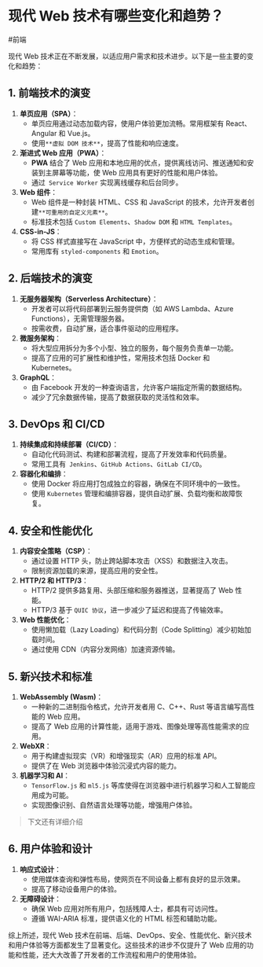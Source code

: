 
# 现代 Web 技术有哪些变化和趋势？


#前端 

现代 Web 技术正在不断发展，以适应用户需求和技术进步。以下是一些主要的变化和趋势：

## 1. 前端技术的演变

1. **单页应用（SPA）**：
   - 单页应用通过动态加载内容，使用户体验更加流畅。常用框架有 React、Angular 和 Vue.js。
   - 使用`**虚拟 DOM 技术**`，提高了性能和响应速度。
2. **渐进式 Web 应用（PWA）**：
   - **PWA** 结合了 Web 应用和本地应用的优点，提供离线访问、推送通知和安装到主屏幕等功能，使 Web 应用具有更好的性能和用户体验。
   - 通过` Service Worker` 实现离线缓存和后台同步。
3. **Web 组件**：
   - Web 组件是一种封装 HTML、CSS 和 JavaScript 的技术，允许开发者创建`**可重用的自定义元素**`。
   - 标准技术包括 `Custom Elements`、`Shadow DOM` 和 `HTML Templates`。
4. **CSS-in-JS**：
   - 将 CSS 样式直接写在 JavaScript 中，方便样式的动态生成和管理。
   - 常用库有 `styled-components` 和 `Emotion`。

## 2. 后端技术的演变

1. **无服务器架构（Serverless Architecture）**：
   - 开发者可以将代码部署到云服务提供商（如 AWS Lambda、Azure Functions），无需管理服务器。
   - 按需收费，自动扩展，适合事件驱动的应用程序。
2. **微服务架构**：
   - 将大型应用拆分为多个小型、独立的服务，每个服务负责单一功能。
   - 提高了应用的可扩展性和维护性，常用技术包括 Docker 和 Kubernetes。
3. **GraphQL**：
   - 由 Facebook 开发的一种查询语言，允许客户端指定所需的数据结构。
   - 减少了冗余数据传输，提高了数据获取的灵活性和效率。

## 3. DevOps 和 CI/CD

1. **持续集成和持续部署（CI/CD）**：
   - 自动化代码测试、构建和部署流程，提高了开发效率和代码质量。
   - 常用工具有` Jenkins`、`GitHub Actions`、`GitLab CI/CD`。
2. **容器化和编排**：
   - 使用 Docker 将应用打包成独立的容器，确保在不同环境中的一致性。
   - 使用 `Kubernetes` 管理和编排容器，提供自动扩展、负载均衡和故障恢复。

## 4. 安全和性能优化

1. **内容安全策略（CSP）**：
   - 通过设置 HTTP 头，防止跨站脚本攻击（XSS）和数据注入攻击。
   - 限制资源加载的来源，提高应用的安全性。
2. **HTTP/2 和 HTTP/3**：
   - HTTP/2 提供多路复用、头部压缩和服务器推送，显著提高了 Web 性能。
   - HTTP/3 基于 `QUIC 协议`，进一步减少了延迟和提高了传输效率。
3. **Web 性能优化**：
   - 使用懒加载（Lazy Loading）和代码分割（Code Splitting）减少初始加载时间。
   - 通过使用 CDN（内容分发网络）加速资源传输。

## 5. 新兴技术和标准

1. **WebAssembly (Wasm)**：
   - 一种新的二进制指令格式，允许开发者用 C、C++、Rust 等语言编写高性能的 Web 应用。
   - 提高了 Web 应用的计算性能，适用于游戏、图像处理等高性能需求的应用。
2. **WebXR**：
   - 用于构建虚拟现实（VR）和增强现实（AR）应用的标准 API。
   - 提供了在 Web 浏览器中体验沉浸式内容的能力。
3. **机器学习和 AI**：
   - `TensorFlow.js` 和 `ml5.js` 等库使得在浏览器中进行机器学习和人工智能应用成为可能。
   - 实现图像识别、自然语言处理等功能，增强用户体验。

> 下文还有详细介绍

## 6. 用户体验和设计

1. **响应式设计**：
   - 使用媒体查询和弹性布局，使网页在不同设备上都有良好的显示效果。
   - 提高了移动设备用户的体验。
2. **无障碍设计**：
   - 确保 Web 应用对所有用户，包括残障人士，都具有可访问性。
   - 遵循 WAI-ARIA 标准，提供语义化的 HTML 标签和辅助功能。

综上所述，现代 Web 技术在前端、后端、DevOps、安全、性能优化、新兴技术和用户体验等方面都发生了显著变化。这些技术的进步不仅提升了 Web 应用的功能和性能，还大大改善了开发者的工作流程和用户的使用体验。
